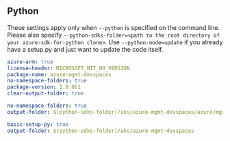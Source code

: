 ## Python

These settings apply only when `--python` is specified on the command line.
Please also specify `--python-sdks-folder=<path to the root directory of your azure-sdk-for-python clone>`.
Use `--python-mode=update` if you already have a setup.py and just want to update the code itself.

``` yaml $(python) && $(track2)
azure-arm: true
license-header: MICROSOFT_MIT_NO_VERSION
package-name: azure-mgmt-devspaces
no-namespace-folders: true
package-version: 1.0.0b1
clear-output-folder: true
```
``` yaml $(python) && $(python-mode) == 'update' && $(track2)
no-namespace-folders: true
output-folder: $(python-sdks-folder)/aks/azure-mgmt-devspaces/azure/mgmt/devspaces
```
``` yaml $(python) && $(python-mode) == 'create' && $(track2)
basic-setup-py: true
output-folder: $(python-sdks-folder)/aks/azure-mgmt-devspaces
```
